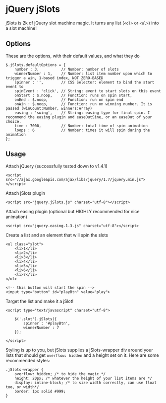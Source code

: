 # jQuery jSlots

jSlots is 2k of jQuery slot machine magic. It turns any list (`<ol>` or `<ul>`) into a slot machine!

## Options

These are the options, with their default values, and what they do

    $.jSlots.defaultOptions = {
        number : 3,          // Number: number of slots
        winnerNumber : 1,    // Number: list item number upon which to trigger a win, 1-based index, NOT ZERO-BASED
        spinner : '',        // CSS Selector: element to bind the start event to
        spinEvent : 'click', // String: event to start slots on this event
        onStart : $.noop,    // Function: runs on spin start,
        onEnd : $.noop,      // Function: run on spin end
        onWin : $.noop,      // Function: run on winning number. It is passed (winCount:Number, winners:Array)
        easing : 'swing',    // String: easing type for final spin. I recommend the easing plugin and easeOutSine, or an easeOut of your choice.
        time : 7000,         // Number: total time of spin animation
        loops : 6            // Number: times it will spin during the animation
    };
    
## Usage 

Attach jQuery (successfully tested down to v1.4.1)

    <script src="//ajax.googleapis.com/ajax/libs/jquery/1.7/jquery.min.js"></script>
    
Attach jSlots plugin

    <script src="jquery.jSlots.js" charset="utf-8"></script>
    
Attach easing plugin (optional but HIGHLY recommended for nice animation)

    <script src="jquery.easing.1.3.js" charset="utf-8"></script>
    
Create a list and an element that will spin the slots

    <ul class="slot">
        <li>1</li>
        <li>2</li>
        <li>3</li>
        <li>4</li>
        <li>5</li>
        <li>6</li>
        <li>7</li>
    </ul>
    
    <!-- this button will start the spin -->
    <input type="button" id="playBtn" value="play">

Target the list and make it a jSlot!
    
    <script type="text/javascript" charset="utf-8">
        
        $('.slot').jSlots({
            spinner : '#playBtn',
            winnerNumber : 7
        });
        
    </script>
    
Styling is up to you, but jSlots supplies a jSlots-wrapper div around your lists that should get `overflow: hidden` and a height set on it. Here are some recommended styles:

    .jSlots-wrapper {
        overflow: hidden; /* to hide the magic */
        height: 20px; /* whatever the height of your list items are */
        display: inline-block; /* to size width correctly, can use float too, or width*/
        border: 1px solid #999;
    }